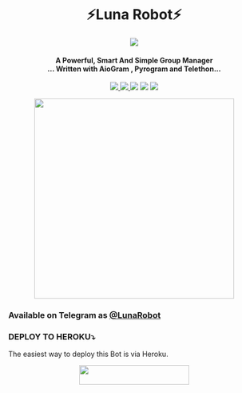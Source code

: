 <h1 align="center"><b> ⚡Luna Robot⚡ </b></h1>

<p align="center">
  <img src="https://telegra.ph/file/26ea030c390863debfcd9.jpg">
</p>
<h4 align="center">A Powerful, Smart And Simple Group Manager <br> ... Written with AioGram , Pyrogram and Telethon...</h4>
<p align='center'>
  <a href="https://www.python.org/" alt="made-with-python"> <img src="https://img.shields.io/badge/Made%20with-Python-1f425f.svg?style=flat-square&logo=python&color=blue" /> </a>
  <a href="https://github.com/zeinzo/LunaRobotV2/graphs/commit-activity" alt="Maintenance"> <img src="https://img.shields.io/badge/Maintained%3F-yes-green.svg?style=flat-square" /> </a>
  <a href="https://t.me/lunaupdate"><img src="https://img.shields.io/badge/Join-Luna%20Updates-red.svg?logo=Telegram"></a>
  <a href="t.me/lunasupportgroup"><img src="https://img.shields.io/badge/Join-Luna%20Support-blue.svg?logo=telegram"></a>
  <a href="t.me/tdrki_1"><img src="https://img.shields.io/badge/Developer-Luna%20Robot-blue.svg?logo=github"></a>

<p align="center"><a href="https://t.me/innexiaBot"><img src="(https://telegra.ph/file/e641d3dd2ccdce6a3d934.jpg)" width="400"></a></p>

### Available on Telegram as [@LunaRobot](https://t.me/lunatapibot)

### DEPLOY TO HEROKU⤵️
The easiest way to deploy this Bot is via Heroku.
<p align="center"><a href="https://heroku.com/deploy?template=https://github.com/zeinzo/LunaRobotV2"> <img src="https://img.shields.io/badge/Deploy%20To%20Heroku-black?style=for-the-badge&logo=heroku" width="220" height="38.45"/></a></p>
